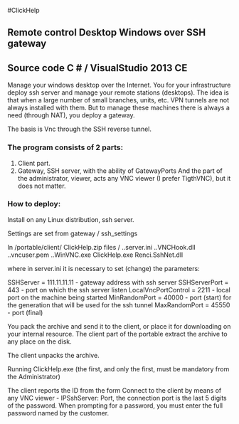 #ClickHelp
## Remote control Desktop Windows over SSH gateway
## Source code C # / VisualStudio 2013 CE

Manage your windows desktop over the Internet. You for your infrastructure deploy ssh server and manage your remote stations (desktops). The idea is that when a large number of small branches, units, etc. VPN tunnels are not always installed with them. But to manage these machines there is always a need (through NAT), you deploy a gateway.

The basis is Vnc through the SSH reverse tunnel.

### The program consists of 2 parts:
1. Client part.
2. Gateway, SSH server, with the ability of GatewayPorts
And the part of the administrator, viewer, acts any VNC viewer (I prefer TigthVNC), but it does not matter.

### How to deploy:
Install on any Linux distribution, ssh server.

Settings are set from gateway / ssh_settings

In /portable/client/
	ClickHelp.zip files /
		..server.ini
		..VNCHook.dll
		..vncuser.pem
		..WinVNC.exe
	ClickHelp.exe
	Renci.SshNet.dll

where in server.ini it is necessary to set (change) the parameters:

SSHServer = 111.11.11.11 - gateway address with ssh server
SSHServerPort = 443 - port on which the ssh server listen
LocalVncPortControl = 2211 - local port on the machine being started
MinRandomPort = 40000 - port (start) for the generation that will be used for the ssh tunnel
MaxRandomPort = 45550 - port (final)

You pack the archive and send it to the client, or place it for downloading on your internal resource. The client part of the portable extract the archive to any place on the disk.

The client unpacks the archive.

Running ClickHelp.exe (the first, and only the first, must be mandatory from the Administrator)

The client reports the ID from the form
Connect to the client by means of any VNC viewer - IPSshServer: Port, the connection port is the last 5 digits of the password.
When prompting for a password, you must enter the full password named by the customer.
